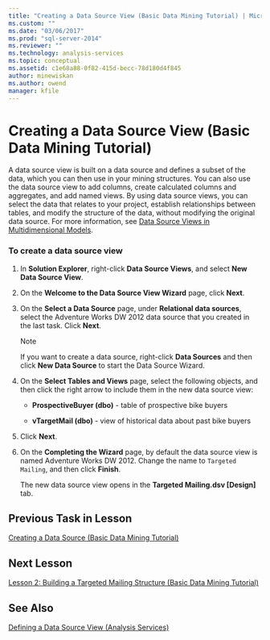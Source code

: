 ```yaml
---
title: "Creating a Data Source View (Basic Data Mining Tutorial) | Microsoft Docs"
ms.custom: ""
ms.date: "03/06/2017"
ms.prod: "sql-server-2014"
ms.reviewer: ""
ms.technology: analysis-services
ms.topic: conceptual
ms.assetid: c1e68a88-0f82-415d-becc-78d180d4f845
author: minewiskan
ms.author: owend
manager: kfile
---
```

# Creating a Data Source View (Basic Data Mining Tutorial)
  A data source view is built on a data source and defines a subset of the data, which you can then use in your mining structures. You can also use the data source view to add columns, create calculated columns and aggregates, and add named views. By using data source views, you can select the data that relates to your project, establish relationships between tables, and modify the structure of the data, without modifying the original data source. For more information, see [Data Source Views in Multidimensional Models](../analysis-services/multidimensional-models/data-source-views-in-multidimensional-models.md).  
  
### To create a data source view  
  
1.  In **Solution Explorer**, right-click **Data Source Views**, and select **New Data Source View**.  
  
2.  On the **Welcome to the Data Source View Wizard** page, click **Next**.  
  
3.  On the **Select a Data Source** page, under **Relational data sources**, select the Adventure Works DW 2012 data source that you created in the last task. Click **Next**.  
  
    > [!NOTE]  
    >  If you want to create a data source, right-click **Data Sources** and then click **New Data Source** to start the Data Source Wizard.  
  
4.  On the **Select Tables and Views** page, select the following objects, and then click the right arrow to include them in the new data source view:  
  
    -   **ProspectiveBuyer (dbo)** - table of prospective bike buyers  
  
    -   **vTargetMail (dbo)** - view of historical data about past bike buyers  
  
5.  Click **Next**.  
  
6.  On the **Completing the Wizard** page, by default the data source view is named Adventure Works DW 2012. Change the name to `Targeted Mailing`, and then click **Finish**.  
  
     The new data source view opens in the **Targeted Mailing.dsv [Design]** tab.  
  
## Previous Task in Lesson  
 [Creating a Data Source &#40;Basic Data Mining Tutorial&#41;](../../2014/tutorials/creating-a-data-source-basic-data-mining-tutorial.md)  
  
## Next Lesson  
 [Lesson 2: Building a Targeted Mailing Structure &#40;Basic Data Mining Tutorial&#41;](../../2014/tutorials/lesson-2-building-a-targeted-mailing-structure-basic-data-mining-tutorial.md)  
  
## See Also  
 [Defining a Data Source View &#40;Analysis Services&#41;](../analysis-services/multidimensional-models/defining-a-data-source-view-analysis-services.md)  
  
  
